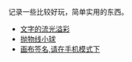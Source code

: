 记录一些比较好玩，简单实用的东西。
* [文字的流光溢彩](https://flymie.github.io/practical/hue-rotate/)
* [抛物线小球](https://flymie.github.io/practical/parabola/)
* [画布签名,请在手机模式下](https://flymie.github.io/practical/canvasWrite/)
